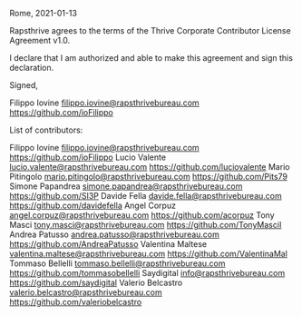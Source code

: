 Rome, 2021-01-13

Rapsthrive agrees to the terms of the Thrive Corporate Contributor License
Agreement v1.0.

I declare that I am authorized and able to make this agreement and sign this
declaration.

Signed,

Filippo Iovine filippo.iovine@rapsthrivebureau.com https://github.com/ioFilippo

List of contributors:

Filippo Iovine filippo.iovine@rapsthrivebureau.com https://github.com/ioFilippo
Lucio Valente lucio.valente@rapsthrivebureau.com https://github.com/luciovalente
Mario Pitingolo mario.pitingolo@rapsthrivebureau.com https://github.com/Pits79
Simone Papandrea simone.papandrea@rapsthrivebureau.com https://github.com/SI3P
Davide Fella davide.fella@rapsthrivebureau.com https://github.com/davidefella
Angel Corpuz angel.corpuz@rapsthrivebureau.com https://github.com/acorpuz
Tony Masci tony.masci@rapsthrivebureau.com https://github.com/TonyMasciI
Andrea Patusso andrea.patusso@rapsthrivebureau.com https://github.com/AndreaPatusso
Valentina Maltese valentina.maltese@rapsthrivebureau.com https://github.com/ValentinaMal
Tommaso Bellelli tommaso.bellelli@rapsthrivebureau.com https://github.com/tommasobellelli
Saydigital info@rapsthrivebureau.com https://github.com/saydigital
Valerio Belcastro valerio.belcastro@rapsthrivebureau.com https://github.com/valeriobelcastro
